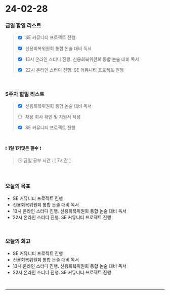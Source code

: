 # 24-02-28
### 금일 할일 리스트
> - [x]  SE 커뮤니티 프로젝트 진행
>
> - [x]  신용회복위원회 통합 논술 대비 독서
>
> - [x]  13시 온라인 스터디 진행. 신용회복위원회 통합 논술 대비 독서
>
> - [x]  22시 온라인 스터디 진행. SE 커뮤니티 프로젝트 진행

<br/>

### 5주차 할일 리스트  
> - [x]  신용회복위원회 통합 논술 대비 독서
>
> - [ ]  채용 회사 확인 및 지원서 작성
>
> - [x]  SE 커뮤니티 프로젝트 진행

<br/>

❗ **1일 1커밋은 필수** ❗
> 🕒 금일 공부 시간 : [ 7시간 ]

<br/>

### 오늘의 목표
- SE 커뮤니티 프로젝트 진행
- 신용회복위원회 통합 논술 대비 독서
- 13시 온라인 스터디 진행. 신용회복위원회 통합 논술 대비 독서
- 22시 온라인 스터디 진행. SE 커뮤니티 프로젝트 진행

<br>

### 오늘의 회고
- SE 커뮤니티 프로젝트 진행
- 신용회복위원회 통합 논술 대비 독서
- 13시 온라인 스터디 진행. 신용회복위원회 통합 논술 대비 독서
- 22시 온라인 스터디 진행. SE 커뮤니티 프로젝트 진행


<br/>

------------  
